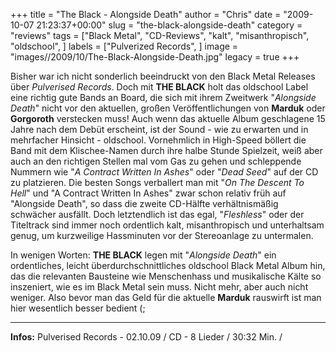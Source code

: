 +++
title = "The Black - Alongside Death"
author = "Chris"
date = "2009-10-07 21:23:37+00:00"
slug = "the-black-alongside-death"
category = "reviews"
tags = ["Black Metal", "CD-Reviews", "kalt", "misanthropisch", "oldschool", ]
labels = ["Pulverized Records", ]
image = "images//2009/10/The-Black-Alongside-Death.jpg"
legacy = true
+++

Bisher war ich nicht sonderlich beeindruckt von den Black Metal Releases über _Pulverised Records_. Doch mit **THE BLACK** holt das oldschool Label eine richtig gute Bands an Board, die sich mit ihrem Zweitwerk "_Alongside Death_" nicht vor den aktuellen, großen Veröffentlichungen von **Marduk** oder **Gorgoroth** verstecken muss!
Auch wenn das aktuelle Album geschlagene 15 Jahre nach dem Debüt erscheint, ist der Sound - wie zu erwarten und in mehrfacher Hinsicht - oldschool. Vornehmlich in High-Speed böllert die Band mit dem Klischee-Namen durch ihre halbe Stunde Spielzeit, weiß aber auch an den richtigen Stellen mal vom Gas zu gehen und schleppende Nummern wie "_A Contract Written In Ashes_" oder "_Dead Seed_" auf der CD zu platzieren. Die besten Songs verballert man mit "_On The Descent To Hell_" und "A Contract Written In Ashes" zwar schon relativ früh auf "Alongside Death", so dass die zweite CD-Hälfte verhältnismäßig schwächer ausfällt. Doch letztendlich ist das egal, "_Fleshless_" oder der Titeltrack sind immer noch ordentlich kalt, misanthropisch und unterhaltsam genug, um kurzweilige Hassminuten vor der Stereoanlage zu untermalen.

In wenigen Worten: **THE BLACK** legen mit "_Alongside Death_" ein ordentliches, leicht überdurchschnittliches oldschool Black Metal Album hin, das die relevanten Bausteine wie Menschenhass und musikalische Kälte so inszeniert, wie es im Black Metal sein muss. Nicht mehr, aber auch nicht weniger. Also bevor man das Geld für die aktuelle **Marduk** rauswirft ist man hier wesentlich besser bedient (;





---
**Infos:**
Pulverised Records - 02.10.09 / 
CD - 8 Lieder / 30:32 Min. / 

